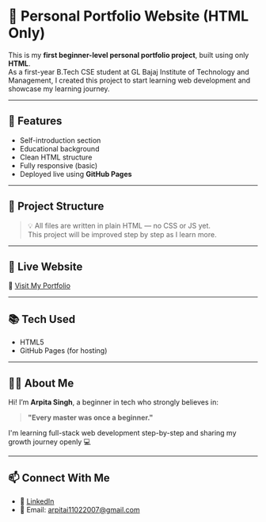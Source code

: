 # 💼 Personal Portfolio Website (HTML Only)

This is my **first beginner-level personal portfolio project**, built using only **HTML**.  
As a first-year B.Tech CSE student at GL Bajaj Institute of Technology and Management, I created this project to start learning web development and showcase my learning journey.

---

## 🌟 Features

- Self-introduction section
- Educational background
- Clean HTML structure
- Fully responsive (basic)
- Deployed live using **GitHub Pages**

---

## 📂 Project Structure


> 💡 All files are written in plain HTML — no CSS or JS yet.  
This project will be improved step by step as I learn more.

---

## 🚀 Live Website

🔗 [Visit My Portfolio](https://arpita110207.github.io/portfolio-html-only/)

---

## 📚 Tech Used

- HTML5
- GitHub Pages (for hosting)

---

## 🙋‍♀️ About Me

Hi! I’m **Arpita Singh**, a beginner in tech who strongly believes in:

> **"Every master was once a beginner."**

I'm learning full-stack web development step-by-step and sharing my growth journey openly 💻

---

## 📫 Connect With Me

- 💼 [LinkedIn](https://www.linkedin.com/in/arpita-btech-cse)
- 📧 Email: arpitai11022007@gmail.com
